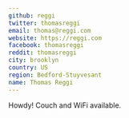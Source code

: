 ```yaml
---
github: reggi
twitter: thomasreggi
email: thomas@reggi.com
website: https://reggi.com
facebook: thomasreggi
reddit: thomasreggi
city: brooklyn
country: US
region: Bedford-Stuyvesant
name: Thomas Reggi
---
```


Howdy! Couch and WiFi available.
